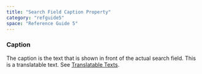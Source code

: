 ```yaml
---
title: "Search Field Caption Property"
category: "refguide5"
space: "Reference Guide 5"
---
```

### Caption

The caption is the text that is shown in front of the actual search field. This is a translatable text. See [Translatable Texts](translatable-texts).